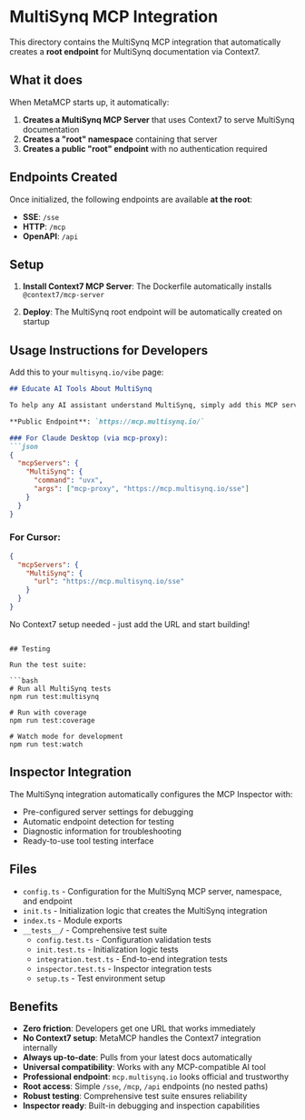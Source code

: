 # MultiSynq MCP Integration

This directory contains the MultiSynq MCP integration that automatically creates a **root endpoint** for MultiSynq documentation via Context7.

## What it does

When MetaMCP starts up, it automatically:

1. **Creates a MultiSynq MCP Server** that uses Context7 to serve MultiSynq documentation
2. **Creates a "root" namespace** containing that server  
3. **Creates a public "root" endpoint** with no authentication required

## Endpoints Created

Once initialized, the following endpoints are available **at the root**:

- **SSE**: `/sse`
- **HTTP**: `/mcp` 
- **OpenAPI**: `/api`

## Setup

1. **Install Context7 MCP Server**: The Dockerfile automatically installs `@context7/mcp-server`

2. **Deploy**: The MultiSynq root endpoint will be automatically created on startup

## Usage Instructions for Developers

Add this to your `multisynq.io/vibe` page:

```markdown
## Educate AI Tools About MultiSynq

To help any AI assistant understand MultiSynq, simply add this MCP server:

**Public Endpoint**: `https://mcp.multisynq.io/`

### For Claude Desktop (via mcp-proxy):
```json
{
  "mcpServers": {
    "MultiSynq": {
      "command": "uvx",
      "args": ["mcp-proxy", "https://mcp.multisynq.io/sse"]
    }
  }
}
```

### For Cursor:
```json
{
  "mcpServers": {
    "MultiSynq": {
      "url": "https://mcp.multisynq.io/sse"
    }
  }
}
```

No Context7 setup needed - just add the URL and start building!
```

## Testing

Run the test suite:

```bash
# Run all MultiSynq tests
npm run test:multisynq

# Run with coverage
npm run test:coverage

# Watch mode for development
npm run test:watch
```

## Inspector Integration

The MultiSynq integration automatically configures the MCP Inspector with:

- Pre-configured server settings for debugging
- Automatic endpoint detection for testing
- Diagnostic information for troubleshooting
- Ready-to-use tool testing interface

## Files

- `config.ts` - Configuration for the MultiSynq MCP server, namespace, and endpoint
- `init.ts` - Initialization logic that creates the MultiSynq integration 
- `index.ts` - Module exports
- `__tests__/` - Comprehensive test suite
  - `config.test.ts` - Configuration validation tests
  - `init.test.ts` - Initialization logic tests
  - `integration.test.ts` - End-to-end integration tests
  - `inspector.test.ts` - Inspector integration tests
  - `setup.ts` - Test environment setup

## Benefits

- **Zero friction**: Developers get one URL that works immediately
- **No Context7 setup**: MetaMCP handles the Context7 integration internally  
- **Always up-to-date**: Pulls from your latest docs automatically
- **Universal compatibility**: Works with any MCP-compatible AI tool
- **Professional endpoint**: `mcp.multisynq.io` looks official and trustworthy
- **Root access**: Simple `/sse`, `/mcp`, `/api` endpoints (no nested paths)
- **Robust testing**: Comprehensive test suite ensures reliability
- **Inspector ready**: Built-in debugging and inspection capabilities
